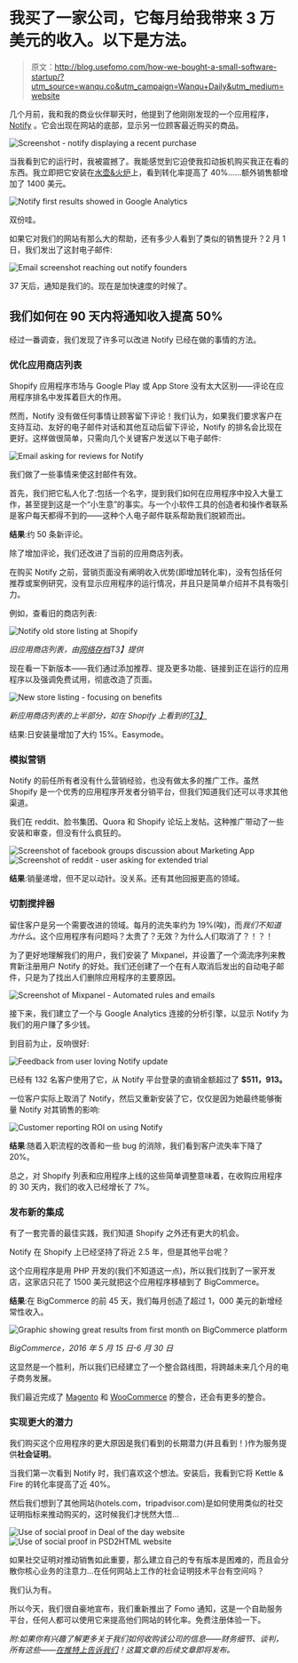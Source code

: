 # 我买了一家公司，它每月给我带来 3 万美元的收入。以下是方法。

> 原文：<http://blog.usefomo.com/how-we-bought-a-small-software-startup/?utm_source=wanqu.co&utm_campaign=Wanqu+Daily&utm_medium=website>



几个月前，我和我的商业伙伴聊天时，他提到了他刚刚发现的一个应用程序， [Notify](http://apps.shopify.com/notify) 。它会出现在网站的底部，显示另一位顾客最近购买的商品。

![Screenshot - notify displaying a recent purchase](img/3c193a05f4cb0d4f2b873cc63ea7775b.png "Notify")

当我看到它的运行时，我被震撼了。我能感觉到它迫使我扣动扳机购买我正在看的东西。我立即把它安装在[水壶&火炉](https://www.kettleandfire.com/)上，看到转化率提高了 40%……额外销售额增加了 1400 美元。

![Notify first results showed in Google Analytics](img/912d761674b31489d7dadfbbe51d80cf.png "Notify results")

双份哇。

如果它对我们的网站有那么大的帮助，还有多少人看到了类似的销售提升？2 月 1 日，我们发出了这封电子邮件:

![Email screenshot reaching out notify founders](img/21cbf5ed982da28b8084c1f694ee3559.png "Reaching out Notify")

37 天后，通知是我们的。现在是加快速度的时候了。

## 我们如何在 90 天内将通知收入提高 50%

经过一番调查，我们发现了许多可以改进 Notify 已经在做的事情的方法。

### 优化应用商店列表

Shopify 应用程序市场与 Google Play 或 App Store 没有太大区别——评论在应用程序排名中发挥着巨大的作用。

然而，Notify 没有做任何事情让顾客留下评论！我们认为，如果我们要求客户在支持互动、友好的电子邮件对话和其他互动后留下评论，Notify 的排名会比现在更好。这样做很简单，只需向几个关键客户发送以下电子邮件:

![Email asking for reviews for Notify](img/6fbc8aeb323e66f85fff9e4a93078799.png "Asking for a review")

我们做了一些事情来使这封邮件有效。

首先，我们把它私人化了:包括一个名字，提到我们如何在应用程序中投入大量工作，甚至提到这是一个“小生意”的事实。与一个小软件工具的创造者和操作者联系是客户每天都得不到的——这种个人电子邮件联系帮助我们脱颖而出。

**结果**:约 50 条新评论。

除了增加评论，我们还改进了当前的应用商店列表。

在购买 Notify 之前，营销页面没有阐明收入优势(即增加转化率)，没有包括任何推荐或案例研究，没有显示应用程序的运行情况，并且只是简单介绍并不具有吸引力。

例如，查看旧的商店列表:

![Notify old store listing at Shopify](img/427e0a0f724ca172463f9a55b3d1674a.png "Old store listing of Notify")

*旧应用商店列表，由[网络存档](https://web.archive.org/web/20150101160434/http://apps.shopify.com/notify)T3】提供*

现在看一下新版本——我们通过添加推荐、提及更多功能、链接到正在运行的应用程序以及强调免费试用，彻底改造了页面。

![New store listing - focusing on benefits](img/8c2d16bc1321af910bb42c8b4acb86ba.png "New store listing of Notify")

*新应用商店列表的上半部分，如在 Shopify 上看到的[T3】](https://apps.shopify.com/notify)*

结果:日安装量增加了大约 15%。Easymode。

### 模拟营销

Notify 的前任所有者没有什么营销经验，也没有做太多的推广工作。虽然 Shopify 是一个优秀的应用程序开发者分销平台，但我们知道我们还可以寻求其他渠道。

我们在 reddit、脸书集团、Quora 和 Shopify 论坛上发帖。这种推广带动了一些安装和审查，但没有什么疯狂的。

![Screenshot of facebook groups discussion about Marketing App](img/1a2815d34e1a50fe1976d842b71e7977.png "Notify in Facebook groups") ![Screenshot of reddit - user asking for extended trial](img/87522059ef9793699316e6d80c84aa9d.png "Notify in reddit")

**结果**:销量递增，但不足以动针。没关系。还有其他回报更高的领域。

### 切割搅拌器

留住客户是另一个需要改进的领域。每月的流失率约为 19%(唉)，而*我们不知道为什么*。这个应用程序有问题吗？太贵了？无效？为什么人们取消了？！？！

为了更好地理解我们的用户，我们安装了 Mixpanel，并设置了一个滴流序列来教育新注册用户 Notify 的好处。我们还创建了一个在有人取消后发出的自动电子邮件，只是为了找出人们删除应用程序的主要原因。

![Screenshot of Mixpanel - Automated rules and emails](img/2dbadd178992d77992e4b8eeda8e84fd.png "Automated rules at Mixpanel")

接下来，我们建立了一个与 Google Analytics 连接的分析引擎，以显示 Notify 为我们的用户赚了多少钱。

到目前为止，反响很好:

![Feedback from user loving Notify update](img/a609dce1b0dcfe6a13f05e5f539ac438.png "Notify update")

已经有 132 名客户使用了它，从 Notify 平台登录的直销金额超过了 **$511，913。**

一位客户实际上取消了 Notify，然后又重新安装了它，仅仅是因为她最终能够衡量 Notify 对其销售的影响:

![Customer reporting ROI on using Notify](img/80181e9d35453f15d3d361143660ef82.png "Notify ROI")

**结果**:随着入职流程的改善和一些 bug 的消除，我们看到客户流失率下降了 20%。

总之，对 Shopify 列表和应用程序上线的这些简单调整意味着，在收购应用程序的 30 天内，我们的收入已经增长了 7%。

### 发布新的集成

有了一套完善的最佳实践，我们知道 Shopify 之外还有更大的机会。

Notify 在 Shopify 上已经坚持了将近 2.5 年，但是其他平台呢？

这个应用程序是用 PHP 开发的(我们不知道这一点)，所以我们找到了一家开发店，这家店只花了 1500 美元就把这个应用程序移植到了 BigCommerce。

**结果**:在 BigCommerce 的前 45 天，我们每月创造了超过 1，000 美元的新增经常性收入。

![Graphic showing great results from first month on BigCommerce platform](img/e3ed686f2f49195b4abd5ee50b465981.png "Results from BigCommerce")

*BigCommerce，2016 年 5 月 15 日-6 月 30 日*

这显然是一个胜利，所以我们已经建立了一个整合路线图，将跨越未来几个月的电子商务发展。

我们最近完成了 [Magento](https://marketplace.magento.com/notifyapp-notify.html) 和 [WooCommerce](https://wordpress.org/plugins/fomo/) 的整合，还会有更多的整合。

### 实现更大的潜力

我们购买这个应用程序的更大原因是我们看到的长期潜力(并且看到！)作为服务提供**社会证明**。

当我们第一次看到 Notify 时，我们喜欢这个想法。安装后，我看到它将 Kettle & Fire 的转化率提高了近 40%。

然后我们想到了其他网站(hotels.com，tripadvisor.com)是如何使用类似的社交证明指标来推动购买的，这时候我们才恍然大悟...

![Use of social proof in Deal of the day website](img/045aa0d184fe2cffc6002f8033625fc6.png "Social proof on Deal of the Day") ![Use of social proof in PSD2HTML website](img/08f2d51716a187fadd2e1ab7b4ff45e7.png "Social proof on PSD2HTML")

如果社交证明对推动销售如此重要，那么建立自己的专有版本是困难的，而且会分散你核心业务的注意力...在任何网站上工作的社会证明技术平台有空间吗？

我们认为有。

所以今天，我们很自豪地宣布，我们重新推出了 Fomo 通知，这是一个自助服务平台，任何人都可以使用它来提高他们网站的转化率。免费注册体验一下。

*附:如果你有兴趣了解更多关于我们如何收购该公司的信息——财务细节、谈判，所有这些——[在推特上告诉我们](https://twitter.com/usefomo)！这篇文章的后续文章即将发布。*

